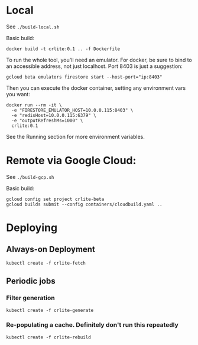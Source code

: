 # Local

See `./build-local.sh`

Basic build:
```
docker build -t crlite:0.1 .. -f Dockerfile
```

To run the whole tool, you'll need an emulator. For docker, be sure to bind to an accessible address, not just localhost. Port 8403 is just a suggestion:

```
gcloud beta emulators firestore start --host-port="ip:8403"
```

Then you can execute the docker container, setting any environment vars you want:

```
docker run --rm -it \
  -e "FIRESTORE_EMULATOR_HOST=10.0.0.115:8403" \
  -e "redisHost=10.0.0.115:6379" \
  -e "outputRefreshMs=1000" \
  crlite:0.1
```

See the Running section for more environment variables.

# Remote via Google Cloud:

See `./build-gcp.sh`

Basic build:

```
gcloud config set project crlite-beta
gcloud builds submit --config containers/cloudbuild.yaml ..
```

# Deploying

## Always-on Deployment
`kubectl create -f crlite-fetch`

## Periodic jobs

### Filter generation
`kubectl create -f crlite-generate`

### Re-populating a cache. Definitely don't run this repeatedly
`kubectl create -f crlite-rebuild`
